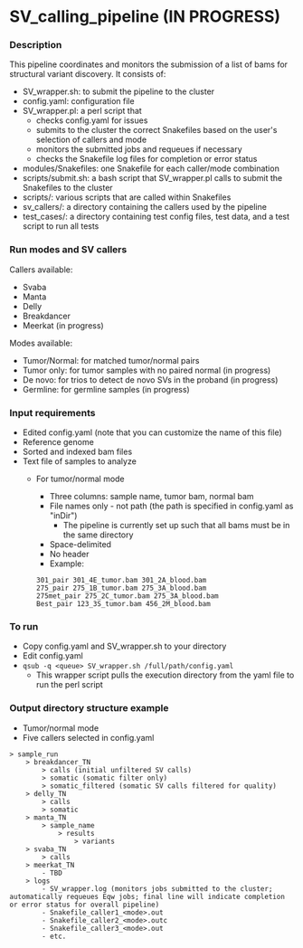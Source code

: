 # SV_calling_pipeline (IN PROGRESS)

### Description

This pipeline coordinates and monitors the submission of a list of bams for structural variant discovery.  It consists of:
- SV_wrapper.sh: to submit the pipeline to the cluster
- config.yaml: configuration file
- SV_wrapper.pl: a perl script that 
  - checks config.yaml for issues
  - submits to the cluster the correct Snakefiles based on the user's selection of callers and mode
  - monitors the submitted jobs and requeues if necessary
  - checks the Snakefile log files for completion or error status
- modules/Snakefiles: one Snakefile for each caller/mode combination
- scripts/submit.sh: a bash script that SV_wrapper.pl calls to submit the Snakefiles to the cluster
- scripts/<all others>: various scripts that are called within Snakefiles
- sv_callers/: a directory containing the callers used by the pipeline
- test_cases/: a directory containing test config files, test data, and a test script to run all tests

### Run modes and SV callers

Callers available:
- Svaba
- Manta
- Delly
- Breakdancer
- Meerkat (in progress)

Modes available:
- Tumor/Normal: for matched tumor/normal pairs
- Tumor only: for tumor samples with no paired normal (in progress)
- De novo: for trios to detect de novo SVs in the proband (in progress)
- Germline: for germline samples (in progress)

### Input requirements

- Edited config.yaml (note that you can customize the name of this file)
- Reference genome
- Sorted and indexed bam files
- Text file of samples to analyze
  - For tumor/normal mode
    - Three columns: sample name, tumor bam, normal bam
    - File names only - not path (the path is specified in config.yaml as "inDir")
      - The pipeline is currently set up such that all bams must be in the same directory
    - Space-delimited
    - No header
    - Example:

    ```
    301_pair 301_4E_tumor.bam 301_2A_blood.bam 
    275_pair 275_1B_tumor.bam 275_3A_blood.bam 
    275met_pair 275_2C_tumor.bam 275_3A_blood.bam 
    Best_pair 123_3S_tumor.bam 456_2M_blood.bam 
    ```

### To run

- Copy config.yaml and SV_wrapper.sh to your directory
- Edit config.yaml
- `qsub -q <queue> SV_wrapper.sh /full/path/config.yaml`
    - This wrapper script pulls the execution directory from the yaml file to run the perl script

### Output directory structure example

- Tumor/normal mode
- Five callers selected in config.yaml

```
> sample_run
    > breakdancer_TN
        > calls (initial unfiltered SV calls)
        > somatic (somatic filter only)
        > somatic_filtered (somatic SV calls filtered for quality)
    > delly_TN
        > calls
        > somatic
    > manta_TN
        > sample_name
            > results
                > variants
    > svaba_TN
        > calls
    > meerkat_TN
        - TBD
    > logs
        - SV_wrapper.log (monitors jobs submitted to the cluster; automatically requeues Eqw jobs; final line will indicate completion or error status for overall pipeline)
        - Snakefile_caller1_<mode>.out
        - Snakefile_caller2_<mode>.outc
        - Snakefile_caller3_<mode>.out
        - etc.
```

        
